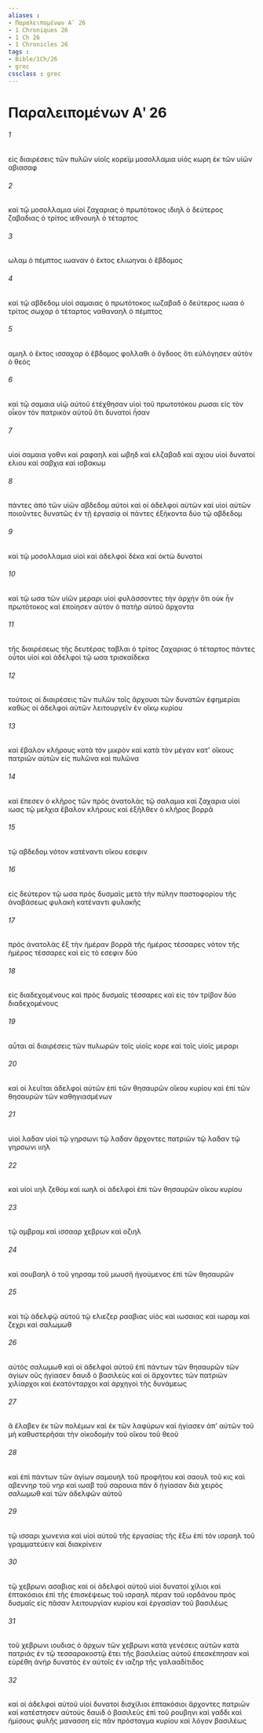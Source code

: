 ```yaml
---
aliases : 
- Παραλειπομένων Αʹ 26
- 1 Chroniques 26
- 1 Ch 26
- 1 Chronicles 26
tags : 
- Bible/1Ch/26
- grec
cssclass : grec
---
```


# Παραλειπομένων Αʹ 26

###### 1
εἰς διαιρέσεις τῶν πυλῶν υἱοῖς κορεϊμ μοσολλαμια υἱὸς κωρη ἐκ τῶν υἱῶν αβιασαφ
###### 2
καὶ τῷ μοσολλαμια υἱοί ζαχαριας ὁ πρωτότοκος ιδιηλ ὁ δεύτερος ζαβαδιας ὁ τρίτος ιεθνουηλ ὁ τέταρτος
###### 3
ωλαμ ὁ πέμπτος ιωαναν ὁ ἕκτος ελιωηναι ὁ ἕβδομος
###### 4
καὶ τῷ αβδεδομ υἱοί σαμαιας ὁ πρωτότοκος ιωζαβαδ ὁ δεύτερος ιωαα ὁ τρίτος σωχαρ ὁ τέταρτος ναθαναηλ ὁ πέμπτος
###### 5
αμιηλ ὁ ἕκτος ισσαχαρ ὁ ἕβδομος φολλαθι ὁ ὄγδοος ὅτι εὐλόγησεν αὐτὸν ὁ θεός
###### 6
καὶ τῷ σαμαια υἱῷ αὐτοῦ ἐτέχθησαν υἱοὶ τοῦ πρωτοτόκου ρωσαι εἰς τὸν οἶκον τὸν πατρικὸν αὐτοῦ ὅτι δυνατοὶ ἦσαν
###### 7
υἱοὶ σαμαια γοθνι καὶ ραφαηλ καὶ ωβηδ καὶ ελζαβαδ καὶ αχιου υἱοὶ δυνατοί ελιου καὶ σαβχια καὶ ισβακωμ
###### 8
πάντες ἀπὸ τῶν υἱῶν αβδεδομ αὐτοὶ καὶ οἱ ἀδελφοὶ αὐτῶν καὶ υἱοὶ αὐτῶν ποιοῦντες δυνατῶς ἐν τῇ ἐργασίᾳ οἱ πάντες ἑξήκοντα δύο τῷ αβδεδομ
###### 9
καὶ τῷ μοσολλαμια υἱοὶ καὶ ἀδελφοὶ δέκα καὶ ὀκτὼ δυνατοί
###### 10
καὶ τῷ ωσα τῶν υἱῶν μεραρι υἱοὶ φυλάσσοντες τὴν ἀρχήν ὅτι οὐκ ἦν πρωτότοκος καὶ ἐποίησεν αὐτὸν ὁ πατὴρ αὐτοῦ ἄρχοντα
###### 11
τῆς διαιρέσεως τῆς δευτέρας ταβλαι ὁ τρίτος ζαχαριας ὁ τέταρτος πάντες οὗτοι υἱοὶ καὶ ἀδελφοὶ τῷ ωσα τρισκαίδεκα
###### 12
τούτοις αἱ διαιρέσεις τῶν πυλῶν τοῖς ἄρχουσι τῶν δυνατῶν ἐφημερίαι καθὼς οἱ ἀδελφοὶ αὐτῶν λειτουργεῖν ἐν οἴκῳ κυρίου
###### 13
καὶ ἔβαλον κλήρους κατὰ τὸν μικρὸν καὶ κατὰ τὸν μέγαν κατ' οἴκους πατριῶν αὐτῶν εἰς πυλῶνα καὶ πυλῶνα
###### 14
καὶ ἔπεσεν ὁ κλῆρος τῶν πρὸς ἀνατολὰς τῷ σαλαμια καὶ ζαχαρια υἱοὶ ιωας τῷ μελχια ἔβαλον κλήρους καὶ ἐξῆλθεν ὁ κλῆρος βορρᾶ
###### 15
τῷ αβδεδομ νότον κατέναντι οἴκου εσεφιν
###### 16
εἰς δεύτερον τῷ ωσα πρὸς δυσμαῖς μετὰ τὴν πύλην παστοφορίου τῆς ἀναβάσεως φυλακὴ κατέναντι φυλακῆς
###### 17
πρὸς ἀνατολὰς ἓξ τὴν ἡμέραν βορρᾶ τῆς ἡμέρας τέσσαρες νότον τῆς ἡμέρας τέσσαρες καὶ εἰς τὸ εσεφιν δύο
###### 18
εἰς διαδεχομένους καὶ πρὸς δυσμαῖς τέσσαρες καὶ εἰς τὸν τρίβον δύο διαδεχομένους
###### 19
αὗται αἱ διαιρέσεις τῶν πυλωρῶν τοῖς υἱοῖς κορε καὶ τοῖς υἱοῖς μεραρι
###### 20
καὶ οἱ λευῖται ἀδελφοὶ αὐτῶν ἐπὶ τῶν θησαυρῶν οἴκου κυρίου καὶ ἐπὶ τῶν θησαυρῶν τῶν καθηγιασμένων
###### 21
υἱοὶ λαδαν υἱοὶ τῷ γηρσωνι τῷ λαδαν ἄρχοντες πατριῶν τῷ λαδαν τῷ γηρσωνι ιιηλ
###### 22
καὶ υἱοὶ ιιηλ ζεθομ καὶ ιωηλ οἱ ἀδελφοὶ ἐπὶ τῶν θησαυρῶν οἴκου κυρίου
###### 23
τῷ αμβραμ καὶ ισσααρ χεβρων καὶ οζιηλ
###### 24
καὶ σουβαηλ ὁ τοῦ γηρσαμ τοῦ μωυσῆ ἡγούμενος ἐπὶ τῶν θησαυρῶν
###### 25
καὶ τῷ ἀδελφῷ αὐτοῦ τῷ ελιεζερ ρααβιας υἱὸς καὶ ιωσαιας καὶ ιωραμ καὶ ζεχρι καὶ σαλωμωθ
###### 26
αὐτὸς σαλωμωθ καὶ οἱ ἀδελφοὶ αὐτοῦ ἐπὶ πάντων τῶν θησαυρῶν τῶν ἁγίων οὓς ἡγίασεν δαυιδ ὁ βασιλεὺς καὶ οἱ ἄρχοντες τῶν πατριῶν χιλίαρχοι καὶ ἑκατόνταρχοι καὶ ἀρχηγοὶ τῆς δυνάμεως
###### 27
ἃ ἔλαβεν ἐκ τῶν πολέμων καὶ ἐκ τῶν λαφύρων καὶ ἡγίασεν ἀπ' αὐτῶν τοῦ μὴ καθυστερῆσαι τὴν οἰκοδομὴν τοῦ οἴκου τοῦ θεοῦ
###### 28
καὶ ἐπὶ πάντων τῶν ἁγίων σαμουηλ τοῦ προφήτου καὶ σαουλ τοῦ κις καὶ αβεννηρ τοῦ νηρ καὶ ιωαβ τοῦ σαρουια πᾶν ὃ ἡγίασαν διὰ χειρὸς σαλωμωθ καὶ τῶν ἀδελφῶν αὐτοῦ
###### 29
τῷ ισσαρι χωνενια καὶ υἱοὶ αὐτοῦ τῆς ἐργασίας τῆς ἔξω ἐπὶ τὸν ισραηλ τοῦ γραμματεύειν καὶ διακρίνειν
###### 30
τῷ χεβρωνι ασαβιας καὶ οἱ ἀδελφοὶ αὐτοῦ υἱοὶ δυνατοί χίλιοι καὶ ἑπτακόσιοι ἐπὶ τῆς ἐπισκέψεως τοῦ ισραηλ πέραν τοῦ ιορδάνου πρὸς δυσμαῖς εἰς πᾶσαν λειτουργίαν κυρίου καὶ ἐργασίαν τοῦ βασιλέως
###### 31
τοῦ χεβρωνι ιουδιας ὁ ἄρχων τῶν χεβρωνι κατὰ γενέσεις αὐτῶν κατὰ πατριάς ἐν τῷ τεσσαρακοστῷ ἔτει τῆς βασιλείας αὐτοῦ ἐπεσκέπησαν καὶ εὑρέθη ἀνὴρ δυνατὸς ἐν αὐτοῖς ἐν ιαζηρ τῆς γαλααδίτιδος
###### 32
καὶ οἱ ἀδελφοὶ αὐτοῦ υἱοὶ δυνατοί δισχίλιοι ἑπτακόσιοι ἄρχοντες πατριῶν καὶ κατέστησεν αὐτοὺς δαυιδ ὁ βασιλεὺς ἐπὶ τοῦ ρουβηνι καὶ γαδδι καὶ ἡμίσους φυλῆς μανασση εἰς πᾶν πρόσταγμα κυρίου καὶ λόγον βασιλέως
